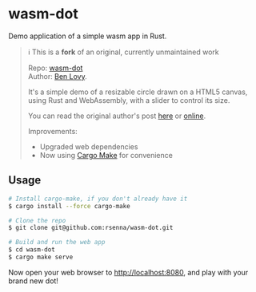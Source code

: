 # wasm-dot

Demo application of a simple wasm app in Rust.

> ℹ️ This is a **fork** of an original, currently unmaintained work
>
> Repo:  [wasm-dot](https://github.com/deciduously/wasm-dot)</br>
> Author: [Ben Lovy](https://github.com/deciduously).
>
> It's a simple demo of a resizable circle drawn on a HTML5 canvas, using Rust and WebAssembly, with a slider to control its size.
> 
> You can read the original author's post [here](post.md) or [online](https://dev.to/deciduously/reactive-canvas-with-rust-webassembly-and-web-sys-2hg2).
>
> Improvements:
> - Upgraded web dependencies
> - Now using [Cargo Make](https://sagiegurari.github.io/cargo-make/#usage-env) for convenience

## Usage

```bash
# Install cargo-make, if you don't already have it
$ cargo install --force cargo-make

# Clone the repo
$ git clone git@github.com:rsenna/wasm-dot.git

# Build and run the web app
$ cd wasm-dot
$ cargo make serve
```

Now open your web browser to <http://localhost:8080>, and play with your brand new dot!
